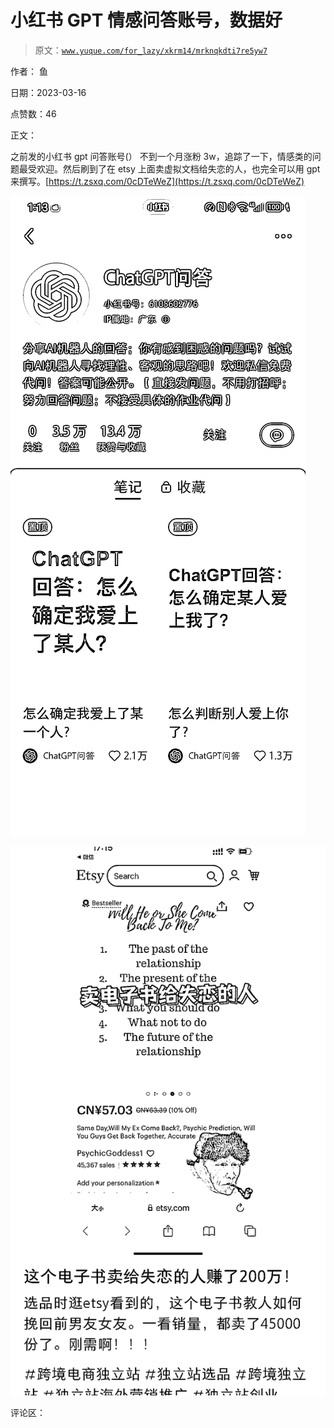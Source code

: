 # 小红书 GPT 情感问答账号，数据好

> 原文：[`www.yuque.com/for_lazy/xkrm14/mrknqkdti7re5yw7`](https://www.yuque.com/for_lazy/xkrm14/mrknqkdti7re5yw7)

作者： 鱼

日期：2023-03-16

点赞数：46

正文：

之前发的小红书 gpt 问答账号(） 不到一个月涨粉 3w，追踪了一下，情感类的问题最受欢迎。然后刷到了在 etsy 上面卖虚拟文档给失恋的人，也完全可以用 gpt 来撰写。[https://t.zsxq.com/0cDTeWeZ](https://t.zsxq.com/0cDTeWeZ)

![](img/62aec3a1c64fa4ee5a9d5d5be08e0c97.png)

![](img/5332f3d356303ba7e03a5d7c15a5258a.png)

评论区：

